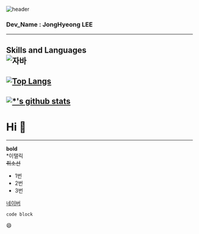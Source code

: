 ![header](https://capsule-render.vercel.app/api?type=Waving&color=auto&height=180&section=header&text=Welcome&fontSize=90)
### Dev_Name : JongHyeong LEE
---

**Skills and Languages**<br>
![자바](https://img.shields.io/badge/-자바-007396?style=flat&logo=Java&logoColor=ffffff)
---
[![Top Langs](https://github-readme-stats.vercel.app/api/top-langs/?username=Dev-LJH)](https://github.com/Dev-LJH/github-readme-stats)
---
[![*'s github stats](https://github-readme-stats.vercel.app/api?username=Dev-LJH)](https://github.com/DevLJH)
---
# Hi 👋
---


**bold**<br>
*이탤릭<br>
~~취소선~~<br>

* 1번
* 2번
* 3번

[네이버](https://www.naver.com)

```
code block
```

😄


